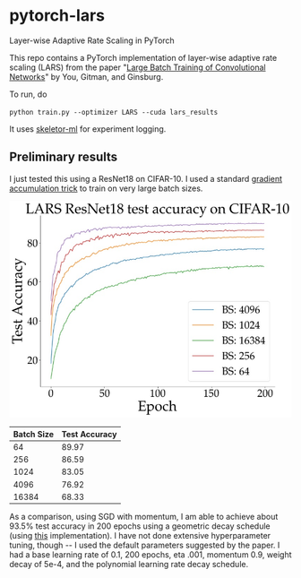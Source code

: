 # pytorch-lars
Layer-wise Adaptive Rate Scaling in PyTorch

This repo contains a PyTorch implementation of layer-wise adaptive rate scaling (LARS) from the paper "[Large Batch Training of Convolutional Networks](https://arxiv.org/abs/1708.03888)" by You, Gitman, and Ginsburg.

To run, do

`python train.py --optimizer LARS --cuda lars_results`

It uses [skeletor-ml](https://github.com/noahgolmant/skeletor) for experiment logging.

## Preliminary results

I just tested this using a ResNet18 on CIFAR-10. I used a standard [gradient accumulation trick](https://medium.com/huggingface/training-larger-batches-practical-tips-on-1-gpu-multi-gpu-distributed-setups-ec88c3e51255) to train on very large batch sizes.

![Alt text](images/lars_test_curves.jpg?raw=true "Title")

| Batch Size | Test Accuracy |
| ---------- | ------------- |
|    64      |    89.97      |
|    256     |    86.59      |
|    1024    |    83.05      |
|    4096    | 76.92         |
| 16384      | 68.33         |

As a comparison, using SGD with momentum, I am able to achieve about 93.5% test accuracy in 200 epochs using a geometric decay schedule (using [this](https://github.com/kuangliu/pytorch-cifar) implementation). I have not done extensive hyperparameter tuning, though -- I used the default parameters suggested by the paper. I had a base learning rate of 0.1, 200 epochs, eta .001, momentum 0.9, weight decay of 5e-4, and the polynomial learning rate decay schedule.
